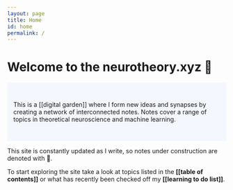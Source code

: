 ```yaml
---
layout: page
title: Home
id: home
permalink: /
---
```


# Welcome to the neurotheory.xyz 🧠

<p style="padding: 3em 1em; background: #f5f7ff; border-radius: 4px;">
This is a [[digital garden]] where I form new ideas and synapses by creating a network of interconnected notes. Notes cover a range of topics in theoretical neuroscience and machine learning.
</p>

This site is constantly updated as I write, so notes under construction are denoted with 🚧. 

To start exploring the site take a look at topics listed in the <span style="font-weight: bold">[[table of contents]]</span> or what has recently been checked off my <span style="font-weight: bold">[[learning to do list]]</span>.


<style>
  .wrapper {
    max-width: 46em;
  }
</style>
